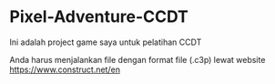 # Pixel-Adventure-CCDT

Ini adalah project game saya untuk pelatihan CCDT

Anda harus menjalankan file dengan format file (.c3p) lewat website https://www.construct.net/en

